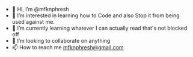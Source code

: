 - 👋 Hi, I’m @mfknphresh
- 👀 I’m interested in learning how to Code and also Stop it from being used against me.
- 🌱 I’m currently learning whatever I can actually read that's not blocked off
- 💞️ I’m looking to collaborate on anything
- 📫 How to reach me mfknphresh@gmail.com

<!---
mfknphresh/mfknphresh is a ✨ special ✨ repository because its `README.md` (this file) appears on your GitHub profile.
You can click the Preview link to take a look at your changes.
--->
